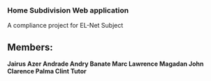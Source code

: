 ### Home Subdivision Web application

A compliance project for EL-Net Subject

## Members:
<b>Jairus Azer Andrade
Andry  Banate
Marc Lawrence Magadan
John Clarence Palma
Clint Tutor </b>
